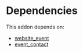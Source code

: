 # Dependencies

This addon depends on:

- [website_event](https://github.com/bringout/oca-ocb-website/tree/9965a93c2c7a8a1f9155e81e743ed695c59b8c50/odoo-bringout-oca-ocb-website_event)
- [event_contact](https://github.com/bringout/oca-mrp)
